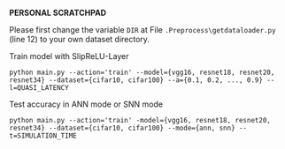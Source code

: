 **PERSONAL SCRATCHPAD**

Please first change the variable `DIR` at File `.Preprocess\getdataloader.py` (line 12) to your own dataset directory.

Train model with SlipReLU-Layer
```
python main.py --action='train' --model={vgg16, resnet18, resnet20, resnet34} --dataset={cifar10, cifar100} --a={0.1, 0.2, ..., 0.9} --l=QUASI_LATENCY

```
Test accuracy in ANN mode or SNN mode
```
python main.py --action='train' -model={vgg16, resnet18, resnet20, resnet34} --dataset={cifar10, cifar100} --mode={ann, snn} --t=SIMULATION_TIME
```
